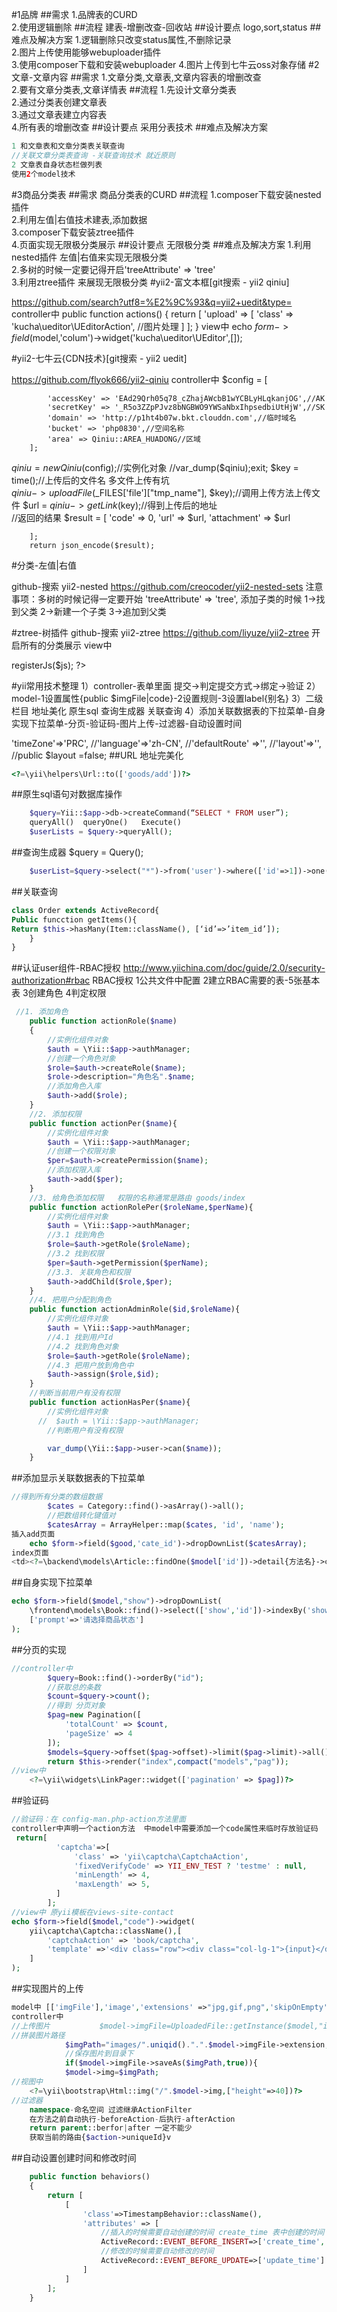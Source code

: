 #1品牌
##需求
1.品牌表的CURD  
2.使用逻辑删除
##流程
建表-增删改查-回收站
##设计要点
logo,sort,status
##难点及解决方案
1.逻辑删除只改变status属性,不删除记录  
2.图片上传使用能够webuploader插件    
3.使用composer下载和安装webuploader 
4.图片上传到七牛云oss对象存储
#2文章-文章内容
##需求
1.文章分类,文章表,文章内容表的增删改查  
2.要有文章分类表,文章详情表
##流程
1.先设计文章分类表  
2.通过分类表创建文章表  
3.通过文章表建立内容表  
4.所有表的增删改查
##设计要点
采用分表技术
##难点及解决方案
```php
1 和文章表和文章分类表关联查询
//关联文章分类表查询 -关联查询技术 就近原则
2 文章表自身状态栏做列表 
使用2个model技术
```
#3商品分类表
##需求
商品分类表的CURD
##流程
1.composer下载安装nested 插件  
2.利用左值|右值技术建表,添加数据  
3.composer下载安装ztree插件  
4.页面实现无限极分类展示
##设计要点
无限极分类
##难点及解决方案
1.利用nested插件 左值|右值来实现无限极分类  
2.多树的时候一定要记得开启'treeAttribute' => 'tree'  
3.利用ztree插件 来展现无限极分类
#yii2-富文本框[git搜索 - yii2 qiniu]

https://github.com/search?utf8=%E2%9C%93&q=yii2+uedit&type=
controller中
public function actions()
{
    return [
        'upload' => [
            'class' => 'kucha\ueditor\UEditorAction', //图片处理
        ]
    ];
}
view中
echo $form->field($model,'colum')->widget('kucha\ueditor\UEditor',[]);
	
#yii2-七牛云{CDN技术}[git搜索 - yii2 uedit]

https://github.com/flyok666/yii2-qiniu
controller中
$config = [

            'accessKey' => 'EAd29Qrh05q78_cZhajAWcbB1wYCBLyHLqkanjOG',//AK
            'secretKey' => '_R5o3ZZpPJvz8bNGBWO9YWSaNbxIhpsedbiUtHjW',//SK
            'domain' => 'http://p1ht4b07w.bkt.clouddn.com',//临时域名
            'bucket' => 'php0830',//空间名称
            'area' => Qiniu::AREA_HUADONG//区域
        ];
$qiniu = new Qiniu($config);//实例化对象
//var_dump($qiniu);exit;
        $key = time();//上传后的文件名  多文件上传有坑      
        $qiniu->uploadFile($_FILES['file']["tmp_name"], $key);//调用上传方法上传文件
        $url = $qiniu->getLink($key);//得到上传后的地址       
//返回的结果
        $result = [
            'code' => 0,
            'url' => $url,
            'attachment' => $url

        ];
        return json_encode($result);               
#分类-左值|右值

github-搜索 yii2-nested
https://github.com/creocoder/yii2-nested-sets
注意事项：多树的时候记得一定要开始 'treeAttribute' => 'tree',
添加子类的时候 1->找到父类 2->新建一个子类 3->追加到父类

#ztree-树插件
github-搜索 yii2-ztree
https://github.com/liyuze/yii2-ztree
开启所有的分类展示 view中
<?php
    $js=<<<EOF
    //console.dir(111);
    var treeObj = $.fn.zTree.getZTreeObj("w1");
    treeObj.expandAll(true);
    
EOF;
    $this->registerJs($js);
?>

#yii常用技术整理
1）controller-表单里面 提交->判定提交方式->绑定->验证
2）model-1设置属性{public $imgFile|code}-2设置规则-3设置label{别名} 
3）二级栏目 地址美化 原生sql 查询生成器 关联查询
4）添加关联数据表的下拉菜单-自身实现下拉菜单-分页-验证码-图片上传-过滤器-自动设置时间

  'timeZone'=>'PRC',
//'language'=>'zh-CN',
//'defaultRoute' =>'',
//'layout'=>'',
//public $layout =false;
##URL 地址完美化
```php
<?=\yii\helpers\Url::to(['goods/add'])?>
```
##原生sql语句对数据库操作
```php
    $query=Yii::$app->db->createCommand(“SELECT * FROM user”);
    queryAll()  queryOne()   Execute()	
    $userLists = $query->queryAll();
```
##查询生成器 $query = Query();
```php
    $userList=$query->select("*")->from('user')->where(['id'=>1])->one()|all()|join()|distinct()去重|limit()|max()|min()
```
##关联查询
```php
class Order extends ActiveRecord{
Public funcction getItems(){
Return $this->hasMany(Item::className(), [‘id’=>’item_id’]);
	}
}
```
##认证user组件-RBAC授权
http://www.yiichina.com/doc/guide/2.0/security-authorization#rbac
RBAC授权 1公共文件中配置 2建立RBAC需要的表-5张基本表 3创建角色 4判定权限
```php
 //1. 添加角色
    public function actionRole($name)
    {
        //实例化组件对象
        $auth = \Yii::$app->authManager;
        //创建一个角色对象
        $role=$auth->createRole($name);
        $role->description="角色名".$name;
        //添加角色入库
        $auth->add($role);
    }
    //2. 添加权限
    public function actionPer($name){
        //实例化组件对象
        $auth = \Yii::$app->authManager;
        //创建一个权限对象
        $per=$auth->createPermission($name);
        //添加权限入库
        $auth->add($per);
    }
    //3. 给角色添加权限   权限的名称通常是路由 goods/index
    public function actionRolePer($roleName,$perName){
        //实例化组件对象
        $auth = \Yii::$app->authManager;
        //3.1 找到角色
        $role=$auth->getRole($roleName);
        //3.2 找到权限
        $per=$auth->getPermission($perName);
        //3.3. 关联角色和权限
        $auth->addChild($role,$per);
    }
    //4. 把用户分配到角色
    public function actionAdminRole($id,$roleName){
        //实例化组件对象
        $auth = \Yii::$app->authManager;
        //4.1 找到用户Id
        //4.2 找到角色对象
        $role=$auth->getRole($roleName);
        //4.3 把用户放到角色中
        $auth->assign($role,$id);
    }
    //判断当前用户有没有权限
    public function actionHasPer($name){
        //实例化组件对象
      //  $auth = \Yii::$app->authManager;
        //判断用户有没有权限

        var_dump(\Yii::$app->user->can($name));
    }
```
##添加显示关联数据表的下拉菜单
```php
//得到所有分类的数组数据
        $cates = Category::find()->asArray()->all();
        //把数组转化键值对
        $catesArray = ArrayHelper::map($cates, 'id', 'name');
插入add页面
	echo $form->field($good,'cate_id')->dropDownList($catesArray);
index页面
<td><?=\backend\models\Article::findOne($model['id'])->detail{方法名}->content?></td>
```
##自身实现下拉菜单
```php
echo $form->field($model,"show")->dropDownList(
    \frontend\models\Book::find()->select(['show','id'])->indexBy('show')->column(),
    ['prompt'=>'请选择商品状态']
);
```
##分页的实现
```php
//controller中
        $query=Book::find()->orderBy("id");
        //获取总的条数
        $count=$query->count();
        //得到 分页对象
        $pag=new Pagination([
            'totalCount' => $count,
            'pageSize' => 4
        ]);
        $models=$query->offset($pag->offset)->limit($pag->limit)->all();
        return $this->render("index",compact("models","pag"));
//view中
	<?=\yii\widgets\LinkPager::widget(['pagination' => $pag])?>
```
##验证码
```php
//验证码：在 config-man.php-action方法里面
controller中声明一个action方法  中model中需要添加一个code属性来临时存放验证码
 return[
          'captcha'=>[
              'class' => 'yii\captcha\CaptchaAction',
              'fixedVerifyCode' => YII_ENV_TEST ? 'testme' : null,
              'minLength' => 4,
              'maxLength' => 5,
          ]
        ];
//view中 原yii模板在views-site-contact
echo $form->field($model,"code")->widget(
    yii\captcha\Captcha::className(),[
        'captchaAction' => 'book/captcha',
        'template' =>'<div class="row"><div class="col-lg-1">{input}</div><div class="col-lg-1">{image}</div></div>',
    ]
);
```
##实现图片的上传
```php
model中 [['imgFile'],'image','extensions' =>"jpg,gif,png",'skipOnEmpty' => false],];
controller中 
//上传图片           $model->imgFile=UploadedFile::getInstance($model,"imgFile");
//拼装图片路径
            $imgPath="images/".uniqid().".".$model->imgFile->extension;
            //保存图片到目录下
            if($model->imgFile->saveAs($imgPath,true)){
            $model->img=$imgPath;
//视图中
	<?=\yii\bootstrap\Html::img("/".$model->img,["height"=>40])?>
//过滤器
	namespace-命名空间 过滤继承ActionFilter
	在方法之前自动执行-beforeAction-后执行-afterAction
	return parent::berfor|after 一定不能少
	获取当前的路由{$action->uniqueId}v  
```
##自动设置创建时间和修改时间
```php
    public function behaviors()
    {
        return [
            [
                'class'=>TimestampBehavior::className(),
                'attributes' => [
                    //插入的时候需要自动创建的时间 create_time 表中创建的时间  update_time 更新时间
                    ActiveRecord::EVENT_BEFORE_INSERT=>['create_time','update_time'],
                    //修改的时候需要自动修改的时间
                    ActiveRecord::EVENT_BEFORE_UPDATE=>['update_time']
                ]
            ]
        ];
    }
```

